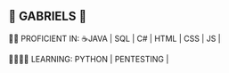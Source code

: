 ## 🐗 GABRIELS 🦍

💪💪 PROFICIENT IN:
☕JAVA | 
SQL | 
C# | 
HTML | 
CSS |
JS | 

👨‍🏫👨‍🏫 LEARNING:
PYTHON | 
PENTESTING |
